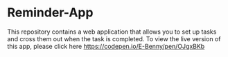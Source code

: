 # Reminder-App
This repository contains a web application that allows you to set up tasks and cross them out when the task is completed.
To view the live version of this app, please click here https://codepen.io/E-Benny/pen/OJgxBKb
